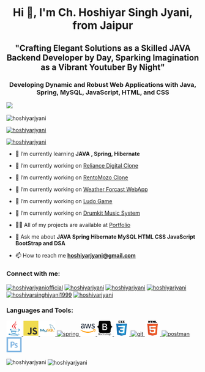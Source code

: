 <h1 align="center">Hi 👋, I'm Ch. Hoshiyar Singh Jyani, from Jaipur</h1>
<h2 align="center"> "Crafting Elegant Solutions as a Skilled JAVA Backend Developer by Day, Sparking Imagination as a Vibrant Youtuber By Night"</h2>
<h3 align="center">Developing Dynamic and Robust Web Applications with Java, Spring, MySQL, JavaScript, HTML, and CSS</h3>
<img src="https://cdn.hashnode.com/res/hashnode/image/upload/v1648657506206/DRT1LznNL.gif?w=1600&h=840&fit=crop&crop=entropy&auto=format,compress&gif-q=60&format=webm"/>
<p align="left"> <img src="https://komarev.com/ghpvc/?username=hoshiyarjyani&label=Profile%20views&color=0e75b6&style=flat" alt="hoshiyarjyani" /> </p>

<p align="left"> <a href="https://github.com/ryo-ma/github-profile-trophy"><img src="https://github-profile-trophy.vercel.app/?username=hoshiyarjyani" alt="hoshiyarjyani" /></a> </p>

<p align="left"> <a href="https://twitter.com/hoshiyarjyani" target="blank"><img src="https://img.shields.io/twitter/follow/hoshiyarjyani?logo=twitter&style=for-the-badge" alt="hoshiyarjyani" /></a> </p>

- 🌱 I’m currently learning **JAVA , Spring, Hibernate**

- 🔭 I’m currently working on [Reliance Digital Clone](https://lovely-pavlova-dc5e40.netlify.app/)

- 🔭 I’m currently working on [RentoMozo Clone](https://lively-kitsune-c2be93.netlify.app/)

- 🔭 I’m currently working on [Weather Forcast WebApp](https://resilient-melomakarona-20d917.netlify.app/)

- 🔭 I’m currently working on [Ludo Game](https://snazzy-queijadas-38572b.netlify.app/)

- 🔭 I’m currently working on [Drumkit Music System](https://capable-crostata-a5e7ba.netlify.app/)

- 👨‍💻 All of my projects are available at [Portfolio](https://hoshiyarjyani.github.io/)

- 💬 Ask me about **JAVA Spring Hibernate MySQL HTML CSS JavaScript BootStrap and DSA**

- 📫 How to reach me **hoshiyarjyani@gmail.com**



<h3 align="left">Connect with me:</h3>
<p align="left">
 <a href="https://instagram.com/hoshiyarjyaniofficial" target="blank"><img align="center" src="https://raw.githubusercontent.com/rahuldkjain/github-profile-readme-generator/master/src/images/icons/Social/instagram.svg" alt="hoshiyarjyaniofficial" height="30" width="40" /></a>
<a href="https://www.youtube.com/c/hoshiyarjyani" target="blank"><img align="center" src="https://raw.githubusercontent.com/rahuldkjain/github-profile-readme-generator/master/src/images/icons/Social/youtube.svg" alt="hoshiyarjyani" height="30" width="40" /></a>
<a href="https://twitter.com/hoshiyarjyani" target="blank"><img align="center" src="https://raw.githubusercontent.com/rahuldkjain/github-profile-readme-generator/master/src/images/icons/Social/twitter.svg" alt="hoshiyarjyani" height="30" width="40" /></a>
<a href="https://linkedin.com/in/hoshiyarjyani" target="blank"><img align="center" src="https://raw.githubusercontent.com/rahuldkjain/github-profile-readme-generator/master/src/images/icons/Social/linked-in-alt.svg" alt="hoshiyarjyani" height="30" width="40" /></a>
<a href="https://fb.com/hoshiyarsinghjyani1999" target="blank"><img align="center" src="https://raw.githubusercontent.com/rahuldkjain/github-profile-readme-generator/master/src/images/icons/Social/facebook.svg" alt="hoshiyarsinghjyani1999" height="30" width="40" /></a>
<a href="https://auth.geeksforgeeks.org/user/hoshiyarjyani" target="blank"><img align="center" src="https://raw.githubusercontent.com/rahuldkjain/github-profile-readme-generator/master/src/images/icons/Social/geeks-for-geeks.svg" alt="hoshiyarjyani" height="30" width="40" /></a>
</p>

<h3 align="left">Languages and Tools:</h3>

<p align="left"> <a href="https://www.java.com" target="_blank" rel="noreferrer"> <img src="https://raw.githubusercontent.com/devicons/devicon/master/icons/java/java-original.svg" alt="java" width="40" height="40"/> </a> <a href="https://developer.mozilla.org/en-US/docs/Web/JavaScript" target="_blank" rel="noreferrer"> <img src="https://raw.githubusercontent.com/devicons/devicon/master/icons/javascript/javascript-original.svg" alt="javascript" width="40" height="40"/> </a> <a href="https://www.mysql.com/" target="_blank" rel="noreferrer"> <img src="https://raw.githubusercontent.com/devicons/devicon/master/icons/mysql/mysql-original-wordmark.svg" alt="mysql" width="40" height="40"/> </a>   <a href="https://spring.io/" target="_blank" rel="noreferrer"> <img src="https://www.vectorlogo.zone/logos/springio/springio-icon.svg" alt="spring" width="40" height="40"/> </a><a href="https://aws.amazon.com" target="_blank" rel="noreferrer"> <img src="https://raw.githubusercontent.com/devicons/devicon/master/icons/amazonwebservices/amazonwebservices-original-wordmark.svg" alt="aws" width="40" height="40"/> </a> <a href="https://getbootstrap.com" target="_blank" rel="noreferrer"> <img src="https://raw.githubusercontent.com/devicons/devicon/master/icons/bootstrap/bootstrap-plain-wordmark.svg" alt="bootstrap" width="40" height="40"/> </a> <a href="https://www.w3schools.com/css/" target="_blank" rel="noreferrer"> <img src="https://raw.githubusercontent.com/devicons/devicon/master/icons/css3/css3-original-wordmark.svg" alt="css3" width="40" height="40"/> </a> <a href="https://git-scm.com/" target="_blank" rel="noreferrer"> <img src="https://www.vectorlogo.zone/logos/git-scm/git-scm-icon.svg" alt="git" width="40" height="40"/> </a> <a href="https://www.w3.org/html/" target="_blank" rel="noreferrer"> <img src="https://raw.githubusercontent.com/devicons/devicon/master/icons/html5/html5-original-wordmark.svg" alt="html5" width="40" height="40"/> </a> <a href="https://postman.com" target="_blank" rel="noreferrer"> <img src="https://www.vectorlogo.zone/logos/getpostman/getpostman-icon.svg" alt="postman" width="40" height="40"/> </a><a href="https://www.photoshop.com/en" target="_blank" rel="noreferrer"> <img src="https://raw.githubusercontent.com/devicons/devicon/master/icons/photoshop/photoshop-line.svg" alt="photoshop" width="40" height="40"/> </a> </p>

<p><img align="left" src="https://github-readme-stats.vercel.app/api/top-langs?username=hoshiyarjyani&show_icons=true&locale=en&layout=compact" alt="hoshiyarjyani" /></p>

<p>&nbsp;<img align="center" src="https://github-readme-stats.vercel.app/api?username=hoshiyarjyani&show_icons=true&locale=en" alt="hoshiyarjyani" /></p>

<!-- <p><img align="center" src="https://github-readme-streak-stats.herokuapp.com/?user=hoshiyarjyani&" alt="hoshiyarjyani" /></p> -->
